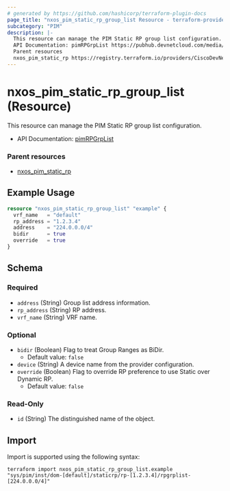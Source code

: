```yaml
---
# generated by https://github.com/hashicorp/terraform-plugin-docs
page_title: "nxos_pim_static_rp_group_list Resource - terraform-provider-nxos"
subcategory: "PIM"
description: |-
  This resource can manage the PIM Static RP group list configuration.
  API Documentation: pimRPGrpList https://pubhub.devnetcloud.com/media/dme-docs-10-2-2/docs/Layer%203/pim:RPGrpList/
  Parent resources
  nxos_pim_static_rp https://registry.terraform.io/providers/CiscoDevNet/nxos/latest/docs/resources/pim_static_rp
---
```


# nxos_pim_static_rp_group_list (Resource)

This resource can manage the PIM Static RP group list configuration.

- API Documentation: [pimRPGrpList](https://pubhub.devnetcloud.com/media/dme-docs-10-2-2/docs/Layer%203/pim:RPGrpList/)

### Parent resources

- [nxos_pim_static_rp](https://registry.terraform.io/providers/CiscoDevNet/nxos/latest/docs/resources/pim_static_rp)

## Example Usage

```terraform
resource "nxos_pim_static_rp_group_list" "example" {
  vrf_name   = "default"
  rp_address = "1.2.3.4"
  address    = "224.0.0.0/4"
  bidir      = true
  override   = true
}
```

<!-- schema generated by tfplugindocs -->
## Schema

### Required

- `address` (String) Group list address information.
- `rp_address` (String) RP address.
- `vrf_name` (String) VRF name.

### Optional

- `bidir` (Boolean) Flag to treat Group Ranges as BiDir.
  - Default value: `false`
- `device` (String) A device name from the provider configuration.
- `override` (Boolean) Flag to override RP preference to use Static over Dynamic RP.
  - Default value: `false`

### Read-Only

- `id` (String) The distinguished name of the object.

## Import

Import is supported using the following syntax:

```shell
terraform import nxos_pim_static_rp_group_list.example "sys/pim/inst/dom-[default]/staticrp/rp-[1.2.3.4]/rpgrplist-[224.0.0.0/4]"
```
